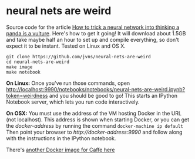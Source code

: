 # neural nets are weird

Source code for the article [How to trick a neural network into thinking a panda is a vulture](https://codewords.recurse.com/issues/five/why-do-neural-networks-think-a-panda-is-a-vulture). Here's how to get it going! It will download about 1.5GB and take maybe half an hour to set up and compile everything, so don't expect it to be instant. Tested on Linux and OS X.

```
git clone https://github.com/jvns/neural-nets-are-weird
cd neural-nets-are-weird
make image
make notebook
```

**On Linux:** Once you've run those commands, open [http://localhost:9990/notebooks/notebooks/neural-nets-are-weird.ipynb?token=weirdness](http://localhost:9990/notebooks/notebooks/neural-nets-are-weird.ipynb?token=weirdness) and you should be good to go! This starts an IPython Notebook server, which lets you run code interactively.

**On OSX:** You must use the address of the VM hosting Docker in the URL (not localhost). This address is shown when starting Docker, or you can get the *docker-address* by running the command ````docker-machine ip default```` Then point your browser to *http://docker-address:9990* and follow along with the instructions in the IPython notebook.


There's [another Docker image for Caffe here](https://hub.docker.com/r/mjaskowski/caffe-cpu/)
